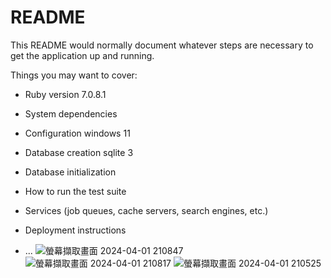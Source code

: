 # README

This README would normally document whatever steps are necessary to get the
application up and running.

Things you may want to cover:

* Ruby version 7.0.8.1

* System dependencies

* Configuration windows 11

* Database creation sqlite 3

* Database initialization

* How to run the test suite

* Services (job queues, cache servers, search engines, etc.)

* Deployment instructions

* ...
![螢幕擷取畫面 2024-04-01 210847](https://github.com/tsaitsaiji/Restful-API-ruby-on-rails/assets/85061424/2cd2003d-880c-4d52-802a-26fa60d04164)
![螢幕擷取畫面 2024-04-01 210817](https://github.com/tsaitsaiji/Restful-API-ruby-on-rails/assets/85061424/8adac593-4c6a-40ca-850c-d3a5cfba4c79)
![螢幕擷取畫面 2024-04-01 210525](https://github.com/tsaitsaiji/Restful-API-ruby-on-rails/assets/85061424/d53cbcc8-b4ec-44a6-969c-789d21a9ace7)
